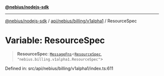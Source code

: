 [**@nebius/nodejs-sdk**](../../../../../README.md)

***

[@nebius/nodejs-sdk](../../../../../README.md) / [api/nebius/billing/v1alpha1](../README.md) / ResourceSpec

# Variable: ResourceSpec

> **ResourceSpec**: [`MessageFns`](../../../../../runtime/protos/core/interfaces/MessageFns.md)\<[`ResourceSpec`](../interfaces/ResourceSpec.md), `"nebius.billing.v1alpha1.ResourceSpec"`\>

Defined in: src/api/nebius/billing/v1alpha1/index.ts:611
